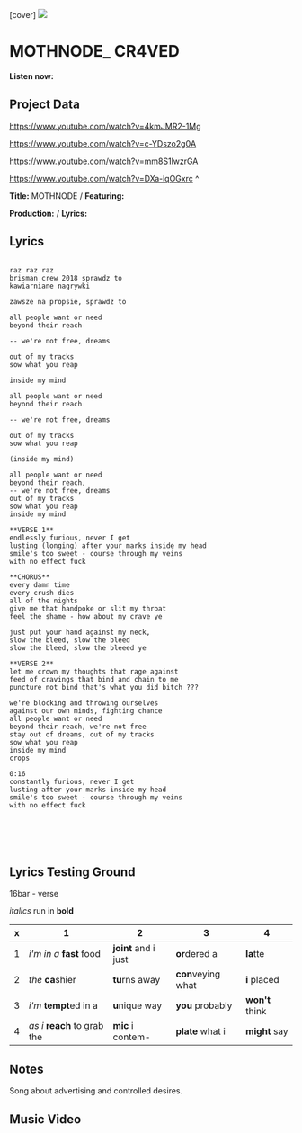 [cover] ![](57175019_319474918741616_8502199518755923887_n.jpg)

# MOTHNODE_ CR4VED

**Listen now:** 

## Project Data

https://www.youtube.com/watch?v=4kmJMR2-1Mg

https://www.youtube.com/watch?v=c-YDszo2g0A

https://www.youtube.com/watch?v=mm8S1lwzrGA

https://www.youtube.com/watch?v=DXa-lqOGxrc
^


**Title:** MOTHNODE / **Featuring:** 

**Production:**  / **Lyrics:** 

## Lyrics

```

raz raz raz
brisman crew 2018 sprawdz to
kawiarniane nagrywki

zawsze na propsie, sprawdz to

all people want or need
beyond their reach

-- we're not free, dreams

out of my tracks
sow what you reap

inside my mind

all people want or need
beyond their reach

-- we're not free, dreams

out of my tracks
sow what you reap

(inside my mind)

all people want or need
beyond their reach, 
-- we're not free, dreams
out of my tracks
sow what you reap
inside my mind

**VERSE 1**
endlessly furious, never I get
lusting (longing) after your marks inside my head  
smile's too sweet - course through my veins 
with no effect fuck

**CHORUS**
every damn time 
every crush dies              
all of the nights
give me that handpoke or slit my throat 
feel the shame - how about my crave ye

just put your hand against my neck, 
slow the bleed, slow the bleed
slow the bleed, slow the bleeed ye

**VERSE 2**
let me crown my thoughts that rage against
feed of cravings that bind and chain to me   
puncture not bind that's what you did bitch ???

we're blocking and throwing ourselves
against our own minds, fighting chance
all people want or need
beyond their reach, we're not free
stay out of dreams, out of my tracks
sow what you reap
inside my mind
crops

0:16
constantly furious, never I get
lusting after your marks inside my head
smile's too sweet - course through my veins 
with no effect fuck






```

## Lyrics Testing Ground

16bar - verse

*italics* run in
**bold**

| x | 1 | 2 | 3 | 4 |
|---|---|---|---|---|
| 1 | *i'm in a* **fast** food | **joint** and i just  | **or**dered a  | **la**tte  |
| 2 | *the* **ca**shier | **tu**rns away  |  **con**veying what |  **i** placed |
| 3 | *i'm* **tempt**ed in a | **u**nique way  |  **you** probably |  **won't** think |
| 4 | *as i* **reach** to grab the |  **mic** i contem-  | **plate** what i | **might** say |

## Notes

Song about advertising and controlled desires.

## Music Video




